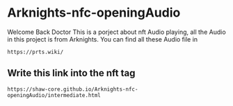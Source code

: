 # Arknights-nfc-openingAudio
Welcome Back Doctor
This is a porject about nft Audio playing, all the Audio in this project is from Arknights.
You can find all these Audio file in 
~~~
https://prts.wiki/
~~~

## Write this link into the nft tag
~~~
https://shaw-core.github.io/Arknights-nfc-openingAudio/intermediate.html
~~~
